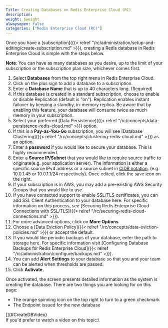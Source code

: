 ```yaml
---
Title: Creating Databases on Redis Enterprise Cloud (RC)
description: 
weight: $weight
alwaysopen: false
categories: ["Redis Enterprise Cloud (RC)"]
---
```

Once you have a
[subscription]({{< relref "/rc/administration/setup-and-editing/create-subscription.md" >}}),
creating a Redis database in Redis Enterprise Cloud is simple with the
steps below.

**Note**: You can have as many databases as you desire, up to the limit
of your subscription or the subscription plan size, whichever comes
first.

1. Select **Databases** from the top right menu in Redis Enterprise
    Cloud.
1. Click on the plus sign to add a database to a subscription.
1. Enter a **Database Name** that is up to 40 characters long.
    (Required)
1. If this database is created in a standard subscription, choose to
    enable or disable Replication (default is "on"). Replication enables
    instant failover by keeping a standby, in-memory replica. Be aware
    that by enabling this feature, your database will consume twice as
    much memory in your subscription.
1. Select your preferred [Data
    Persistence]({{< relref "/rc/concepts/data-persistence-redis-cloud.md" >}})
    option.
1. If this is a **Pay-as-You-Go** subscription, you will see [Database
    Clustering]({{< relref "/rc/concepts/clustering-redis-cloud.md" >}})
    as an option.
1. Enter a **password** if you would like to secure your database. This
    is highly recommended.
1. Enter a **Source IP/Subnet** that you would like to require source
    traffic to originate(e.g. your application server). The information
    is either a specific source IPv4 address or a source subnet in [CIDR
    notation](https://en.wikipedia.org/wiki/Classless_Inter-Domain_Routing).
    (e.g. 10.0.1.45 or 10.0.1.1/24 respectively). Once edited, click the
    save icon on the right.
1. If your subscription is in AWS, you may add a pre-existing AWS
    Security Groups that you would like to use.
1. If you have contacted support to enable SSL/TLS certificates, you
    can add SSL Client Authentication to your database here. For
    specific information on this process, see [Securing Redis Enterprise
    Cloud Connections with
    SSL/TLS]({{< relref "/rc/securing-redis-cloud-connections.md" >}}).
1. For more advanced options, click on **More Options**.
1. Choose a [Data Eviction
    Policy]({{< relref "/rc/concepts/data-eviction-policies.md" >}})
    or accept the default.
1. If you would like periodic backups of your database, enter the path
    to storage here. For specific information visit [Configuring
    Database Backups for Redis Enterprise
    Cloud]({{< relref "/rc/administration/configure/backups.md" >}}).
1. You can add **Alert Settings** to your database so that you and your
    team can be alerted when thresholds are passed.
1. Click **Activate**.

Once activated, the screen presents detailed information as the system
is creating the database. There are two things you are looking for on
this page:

- The orange spinning icon on the top right to turn to a green
    checkmark
- The Endpoint issued for the new database

[]{#CreateDBVideo}\
If you'd prefer to watch a video on this topic:\

### 
